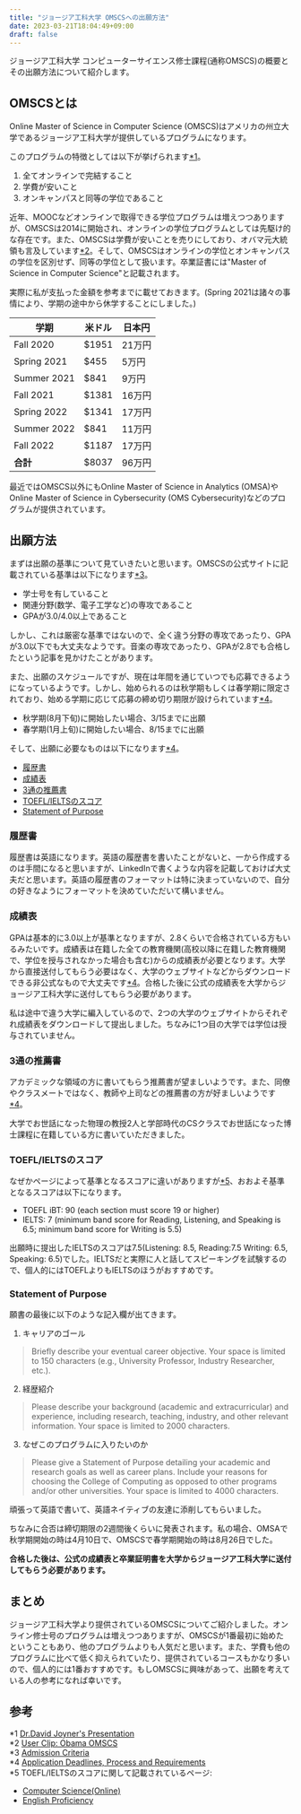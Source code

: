 ```yaml
---
title: "ジョージア工科大学 OMSCSへの出願方法"
date: 2023-03-21T18:04:49+09:00
draft: false
---
```


ジョージア工科大学 コンピューターサイエンス修士課程(通称OMSCS)の概要とその出願方法について紹介します。

## OMSCSとは
Online Master of Science in Computer Science (OMSCS)はアメリカの州立大学であるジョージア工科大学が提供しているプログラムになります。

このプログラムの特徴としては以下が挙げられます[*1](#参考)。
1. 全てオンラインで完結すること
2. 学費が安いこと
3. オンキャンパスと同等の学位であること

近年、MOOCなどオンラインで取得できる学位プログラムは増えつつありますが、OMSCSは2014に開始され、オンラインの学位プログラムとしては先駆け的な存在です。また、OMSCSは学費が安いことを売りにしており、オバマ元大統領も言及しています[*2](#参考)。そして、OMSCSはオンラインの学位とオンキャンパスの学位を区別せず、同等の学位として扱います。卒業証書には"Master of Science in Computer Science"と記載されます。

実際に私が支払った金額を参考までに載せておきます。(Spring 2021は諸々の事情により、学期の途中から休学することにしました。)

| 学期        | 米ドル | 日本円 |
|-------------|--------|--------|
| Fall 2020   | $1951  | 21万円  |
| Spring 2021 | $455   | 5万円   |
| Summer 2021 | $841   | 9万円   |
| Fall 2021   | $1381  | 16万円  |
| Spring 2022 | $1341  | 17万円  |
| Summer 2022 | $841   | 11万円  |
| Fall 2022   | $1187  | 17万円  |
| **合計**    | $8037  | 96万円  |

最近ではOMSCS以外にもOnline Master of Science in Analytics (OMSA)やOnline Master of Science in Cybersecurity (OMS Cybersecurity)などのプログラムが提供されています。

## 出願方法
まずは出願の基準について見ていきたいと思います。OMSCSの公式サイトに記載されている基準は以下になります[*3](#参考)。
* 学士号を有していること
* 関連分野(数学、電子工学など)の専攻であること
* GPAが3.0/4.0以上であること

しかし、これは厳密な基準ではないので、全く違う分野の専攻であったり、GPAが3.0以下でも大丈夫なようです。音楽の専攻であったり、GPAが2.8でも合格したという記事を見かけたことがあります。

また、出願のスケジュールですが、現在は年間を通じていつでも応募できるようになっているようです。しかし、始められるのは秋学期もしくは春学期に限定されており、始める学期に応じて応募の締め切り期限が設けられています[*4](#参考)。
* 秋学期(8月下旬)に開始したい場合、3/15までに出願
* 春学期(1月上旬)に開始したい場合、8/15までに出願

そして、出願に必要なものは以下になります[*4](#参考)。
* [履歴書](#英語の履歴書)
* [成績表](#成績表)
* [3通の推薦書](#3通の推薦書)
* [TOEFL/IELTSのスコア](#toeflieltsのスコア)
* [Statement of Purpose](#statement-of-purpose)

### 履歴書
履歴書は英語になります。英語の履歴書を書いたことがないと、一から作成するのは手間になると思いますが、LinkedInで書くような内容を記載しておけば大丈夫だと思います。英語の履歴書のフォーマットは特に決まっていないので、自分の好きなようにフォーマットを決めていただいて構いません。

### 成績表
GPAは基本的に3.0以上が基準となりますが、2.8くらいで合格されている方もいるみたいです。成績表は在籍した全ての教育機関(高校以降に在籍した教育機関で、学位を授与されなかった場合も含む)からの成績表が必要となります。大学から直接送付してもらう必要はなく、大学のウェブサイトなどからダウンロードできる非公式なもので大丈夫です[*4](#参考)。合格した後に公式の成績表を大学からジョージア工科大学に送付してもらう必要があります。

私は途中で違う大学に編入しているので、2つの大学のウェブサイトからそれぞれ成績表をダウンロードして提出しました。ちなみに1つ目の大学では学位は授与されていません。

### 3通の推薦書
アカデミックな領域の方に書いてもらう推薦書が望ましいようです。また、同僚やクラスメートではなく、教師や上司などの推薦書の方が好ましいようです[*4](#参考)。

大学でお世話になった物理の教授2人と学部時代のCSクラスでお世話になった博士課程に在籍している方に書いていただきました。

### TOEFL/IELTSのスコア
なぜかページによって基準となるスコアに違いがありますが[*5](#参考)、おおよそ基準となるスコアは以下になります。
* TOEFL iBT: 90 (each section must score 19 or higher)
* IELTS: 7 (minimum band score for Reading, Listening, and Speaking is 6.5; minimum band score for Writing is 5.5)

出願時に提出したIELTSのスコアは7.5(Listening: 8.5, Reading:7.5 Writing: 6.5, Speaking: 6.5)でした。IELTSだと実際に人と話してスピーキングを試験するので、個人的にはTOEFLよりもIELTSのほうがおすすめです。

### Statement of Purpose
願書の最後に以下のような記入欄が出てきます。
1. キャリアのゴール
> Briefly describe your eventual career objective. Your space is limited to 150 characters (e.g.,
University Professor, Industry Researcher, etc.).

2. 経歴紹介
> Please describe your background (academic and extracurricular) and experience, including
research, teaching, industry, and other relevant information. Your space is limited to 2000
characters.

3. なぜこのプログラムに入りたいのか
> Please give a Statement of Purpose detailing your academic and research
goals as well as career plans. Include your reasons for choosing the
College of Computing as opposed to other programs and/or other
universities. Your space is limited to 4000 characters.

頑張って英語で書いて、英語ネイティブの友達に添削してもらいました。

ちなみに合否は締切期限の2週間後くらいに発表されます。私の場合、OMSAで秋学期開始の時は4月10日で、OMSCSで春学期開始の時は8月26日でした。

**合格した後は、公式の成績表と卒業証明書を大学からジョージア工科大学に送付してもらう必要があります。**

## まとめ
ジョージア工科大学より提供されているOMSCSについてご紹介しました。オンライン修士号のプログラムは増えつつありますが、OMSCSが1番最初に始めたということもあり、他のプログラムよりも人気だと思います。また、学費も他のプログラムに比べて低く抑えられていたり、提供されているコースもかなり多いので、個人的には1番おすすめです。もしOMSCSに興味があって、出願を考えている人の参考になれば幸いです。

## 参考
*1 [Dr.David Joyner's Presentation](https://www.youtube.com/watch?v=2u2dQOVyen4&t=166s) \
*2 [User Clip: Obama OMSCS](https://www.c-span.org/video/?c4596968/user-clip-obama-omscs) \
*3 [Admission Criteria](https://omscs.gatech.edu/program-info/admission-criteria) \
*4 [Application Deadlines, Process and Requirements](https://omscs.gatech.edu/program-info/application-deadlines-process-requirements) \
*5 TOEFL/IELTSのスコアに関して記載されているページ:
* [Computer Science(Online)](https://grad.gatech.edu/degree-programs/computer-science-online)
* [English Proficiency](https://grad.gatech.edu/english-proficiency)
